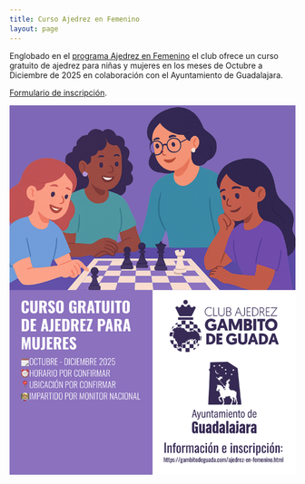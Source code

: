 ```yaml
---
title: Curso Ajedrez en Femenino
layout: page
---
```


Englobado en el [programa Ajedrez en Femenino](/ajedrez-en-femenino) el club ofrece un curso gratuito de ajedrez para niñas y mujeres en los meses de Octubre a Diciembre de 2025 en colaboración con el Ayuntamiento de Guadalajara. 

[Formulario de inscripción](https://docs.google.com/forms/d/1m1m331MDMvuu9yV5Zfpr41WixyZOEcJo4Zu5PUrBSxA/edit?pli=1).

![](/assets/ajedrez-en-femenino.png) 